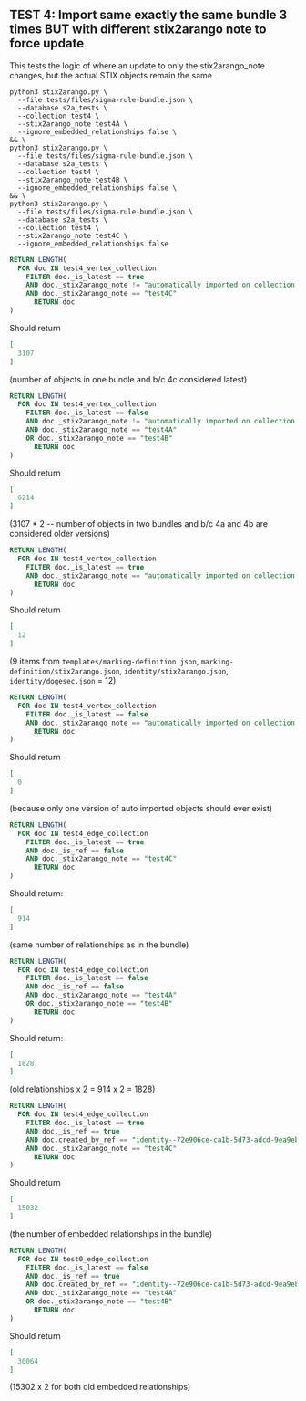 ## TEST 4: Import same exactly the same bundle 3 times BUT with different stix2arango note to force update

This tests the logic of where an update to only the stix2arango_note changes, but the actual STIX objects remain the same

```shell
python3 stix2arango.py \
  --file tests/files/sigma-rule-bundle.json \
  --database s2a_tests \
  --collection test4 \
  --stix2arango_note test4A \
  --ignore_embedded_relationships false \
&& \
python3 stix2arango.py \
  --file tests/files/sigma-rule-bundle.json \
  --database s2a_tests \
  --collection test4 \
  --stix2arango_note test4B \
  --ignore_embedded_relationships false \
&& \
python3 stix2arango.py \
  --file tests/files/sigma-rule-bundle.json \
  --database s2a_tests \
  --collection test4 \
  --stix2arango_note test4C \
  --ignore_embedded_relationships false
```

```sql
RETURN LENGTH(
  FOR doc IN test4_vertex_collection
    FILTER doc._is_latest == true
    AND doc._stix2arango_note != "automatically imported on collection creation"
    AND doc._stix2arango_note == "test4C"
      RETURN doc
)
```

Should return

```json
[
  3107
]
```

(number of objects in one bundle and b/c 4c considered latest)


```sql
RETURN LENGTH(
  FOR doc IN test4_vertex_collection
    FILTER doc._is_latest == false
    AND doc._stix2arango_note != "automatically imported on collection creation"
    AND doc._stix2arango_note == "test4A"
    OR doc._stix2arango_note == "test4B"
      RETURN doc
)
```

Should return

```json
[
  6214
]
```

(3107 * 2 -- number of objects in two bundles and b/c 4a and 4b are considered older versions)


```sql
RETURN LENGTH(
  FOR doc IN test4_vertex_collection
    FILTER doc._is_latest == true
    AND doc._stix2arango_note == "automatically imported on collection creation"
      RETURN doc
)
```

Should return

```json
[
  12
]
```

(9 items from `templates/marking-definition.json`, `marking-definition/stix2arango.json`, `identity/stix2arango.json`, `identity/dogesec.json` = 12)

```sql
RETURN LENGTH(
  FOR doc IN test4_vertex_collection
    FILTER doc._is_latest == false
    AND doc._stix2arango_note == "automatically imported on collection creation"
      RETURN doc
)
```

Should return

```json
[
  0
]
```

(because only one version of auto imported objects should ever exist)

```sql
RETURN LENGTH(
  FOR doc IN test4_edge_collection
    FILTER doc._is_latest == true
    AND doc._is_ref == false
    AND doc._stix2arango_note == "test4C"
      RETURN doc
)
```

Should return:

```json
[
  914
]
```

(same number of relationships as in the bundle)

```sql
RETURN LENGTH(
  FOR doc IN test4_edge_collection
    FILTER doc._is_latest == false
    AND doc._is_ref == false
    AND doc._stix2arango_note == "test4A"
    OR doc._stix2arango_note == "test4B"
      RETURN doc
)
```

Should return:

```json
[
  1828
]
```

(old relationships x 2 = 914 x 2 = 1828)

```sql
RETURN LENGTH(
  FOR doc IN test4_edge_collection
    FILTER doc._is_latest == true
    AND doc._is_ref == true
    AND doc.created_by_ref == "identity--72e906ce-ca1b-5d73-adcd-9ea9eb66a1b4"
    AND doc._stix2arango_note == "test4C"
      RETURN doc
)
```

Should return 

```json
[
  15032
]
```

(the number of embedded relationships in the bundle)

```sql
RETURN LENGTH(
  FOR doc IN test0_edge_collection
    FILTER doc._is_latest == false
    AND doc._is_ref == true
    AND doc.created_by_ref == "identity--72e906ce-ca1b-5d73-adcd-9ea9eb66a1b4"
    AND doc._stix2arango_note == "test4A"
    OR doc._stix2arango_note == "test4B"
      RETURN doc
)
```

Should return

```json
[
  30064
]
```

(15302 x 2 for both old embedded relationships)